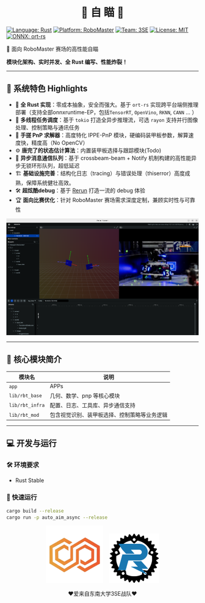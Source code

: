 <div align="center">
  <h1>🤖 自 瞄 🎯</h1>
</div>

[![Language: Rust](https://img.shields.io/badge/Language-Rust-orange?style=for-the-badge&logo=rust&logoColor=white)](https://www.rust-lang.org/ "Rust官方")
[![Platform: RoboMaster](https://img.shields.io/badge/Platform-RoboMaster-blue?style=for-the-badge&logo=robot&logoColor=white)](https://www.robomaster.com/zh-CN/ "RoboMaster官网")
[![Team: 3SE](https://img.shields.io/badge/Team-3SE-red?style=for-the-badge&logo=steam&logoColor=white)](https://space.bilibili.com/1911835891 "3SE战队B站")
[![License: MIT](https://img.shields.io/badge/License-MIT-yellow?style=for-the-badge&logo=opensourceinitiative&logoColor=white)](https://opensource.org/licenses/MIT "MIT协议")
[![ONNX: ort-rs](https://img.shields.io/badge/ONNX-ort--rs-informational?style=for-the-badge&logo=onnx&logoColor=white)](https://github.com/pykeio/ort "Rust ONNX运行时")

🚀 面向 RoboMaster 赛场的高性能自瞄

**模块化架构、实时并发、全 Rust 编写、性能炸裂！**

---

## 🧠 系统特色 Highlights

- 🦀 **全 Rust 实现**：零成本抽象，安全而强大。基于 `ort-rs` 实现跨平台端侧推理部署（支持全部onnxruntime-EP，包括`TensorRT`, `OpenVino`, `RKNN`, `CANN` ... ）
- 🚦 **多线程任务调度**：基于 `tokio` 打造全异步推理流，可选 `rayon` 支持并行图像处理、控制策略与通讯任务
- 🎯 **手搓 PnP 求解器**：高度特化 IPPE-PnP 模块，硬编码装甲板参数，解算速度快，精度高（No OpenCV）
- ⚙️ **唐完了的状态估计算法**：内置装甲板选择与跟踪模块(Todo)
- 📡 **异步消息通信队列**：基于 crossbeam-beam + Notify 机制构建的高性能异步无锁环形队列，超低延迟
- 🏗️ **基础设施完善**：结构化日志（tracing）与错误处理（thiserror）高度成熟，保障系统健壮高效。
- 🛠️ **超炫酷debug**：基于 [Rerun](rerun.io) 打造一流的 debug 体验
- 🏆 **面向比赛优化**：针对 RoboMaster 赛场需求深度定制，兼顾实时性与可靠性

![rerun-log](imgs/rerun-log.png)

---

## 📡 核心模块简介

| 模块名                | 说明                                   |
| ------------------- | -------------------------------------- |
| `app`               | APPs                     |
| `lib/rbt_base`      | 几何、数学、pnp 等核心模块                     |
| `lib/rbt_infra`     | 配置、日志、工具库、异步通信支持                   |
| `lib/rbt_mod`       | 包含视觉识别、装甲板选择、控制策略等业务逻辑           |

---

## 💻 开发与运行

### 🛠️ 环境要求

- Rust Stable

### 🚀 快速运行

```bash
cargo build --release
cargo run -p auto_aim_async --release
```

<p align="center">
  <img src="assets/3se-logo.png" width="150" alt="3SE Logo"/>&nbsp;&nbsp;&nbsp;
  <img src="assets/robo-rust-logo.svg" width="130" alt="RoboRust Logo"/>
  <p align="center">❤️爱来自东南大学3SE战队❤️</p>
</p>

</p>
